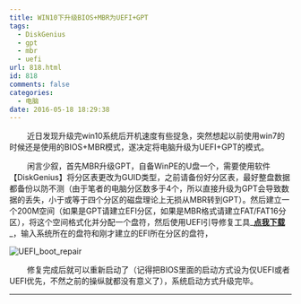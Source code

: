 ```yaml
---
title: WIN10下升级BIOS+MBR为UEFI+GPT
tags:
  - DiskGenius
  - gpt
  - mbr
  - uefi
url: 818.html
id: 818
comments: false
categories:
  - 电脑
date: 2016-05-18 18:29:38
---
```


        近日发现升级完win10系统后开机速度有些捉急，突然想起以前使用win7的时候还是使用的BIOS+MBR模式，遂决定将电脑升级为UEFI+GPT的模式。

        闲言少叙，首先MBR升级GPT，自备WinPE的U盘一个，需要使用软件【DiskGenius】将分区表更改为GUID类型，之前请备份好分区表，最好整盘数据都备份以防不测（由于笔者的电脑分区数多于4个，所以直接升级为GPT会导致数据的丢失，小于或等于四个分区的磁盘理论上无损从MBR转到GPT）。然后建立一个200M空间（如果是GPT请建立EFI分区，如果是MBR格式请建立FAT/FAT16分区），将这个空间格式化并分配一个盘符，然后使用UEFI引导修复工具_**[点我下载](http://oarap.org/wp-content/uploads/2016/05/BIOS_UEFI_boot_repair.rar)**_，输入系统所在的盘符和刚才建立的EFI所在分区的盘符，

![UEFI_boot_repair](http://oarap.org/wp-content/uploads/2016/05/UEFI_boot_repair.jpg)

        修复完成后就可以重新启动了（记得把BIOS里面的启动方式设为仅UEFI或者UEFI优先，不然之前的操纵就都没有意义了），系统启动方式升级完毕。

* * *